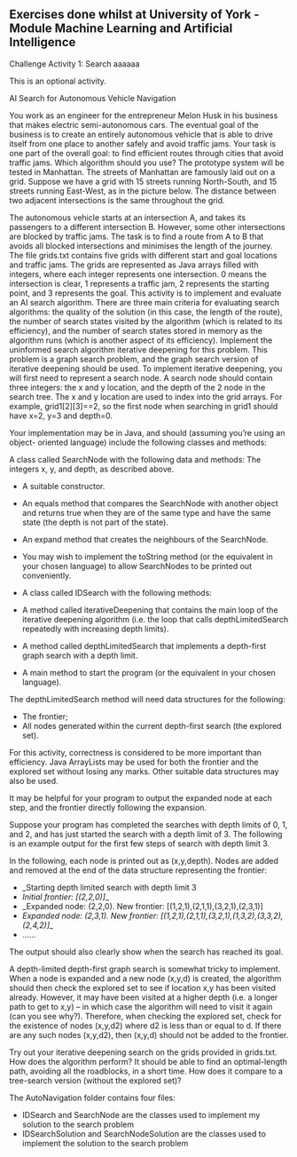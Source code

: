 

## Exercises done whilst at University of York - Module Machine Learning and Artificial Intelligence 

Challenge Activity 1: Search aaaaaa

This is an optional activity.

AI Search for Autonomous Vehicle Navigation

You work as an engineer for the entrepreneur Melon Husk in his business that makes electric semi-autonomous cars. The eventual goal of the business is to create an entirely autonomous vehicle that is able to drive itself from one place to another safely and avoid traffic jams. Your task is one part of the overall goal: to find efficient routes through cities that avoid traffic jams. Which algorithm should you use?
The prototype system will be tested in Manhattan. The streets of Manhattan are famously laid out on a grid. Suppose we have a grid with 15 streets running North-South, and 15 streets running East-West, as in the picture below. The distance between two adjacent intersections is the same throughout the grid.

The autonomous vehicle starts at an intersection A, and takes its passengers to a different intersection B. However, some other intersections are blocked by traffic jams. The task is to find a route from A to B that avoids all blocked intersections and minimises the length of the journey.
The file grids.txt contains five grids with different start and goal locations and traffic jams. The grids are represented as Java arrays filled with integers, where each integer represents one intersection. 0 means the intersection is clear, 1 represents a traffic jam, 2 represents the starting point, and 3 represents the goal.
This activity is to implement and evaluate an AI search algorithm. There are three main criteria for evaluating search algorithms: the quality of the solution (in this case, the length of the route), the number of search states visited by the algorithm (which is related to its efficiency), and the number of search states stored in memory as the algorithm runs (which is another aspect of its efficiency).
Implement the uninformed search algorithm iterative deepening for this problem. This problem is a graph search problem, and the graph search version of iterative deepening should be used.
To implement iterative deepening, you will first need to represent a search node. A search node should contain three integers: the x and y location, and the depth of the
2 node in the search tree. The x and y location are used to index into the grid arrays. For example, grid1[2][3]==2, so the first node when searching in grid1 should have x=2, y=3 and depth=0.

Your implementation may be in Java, and should (assuming you’re using an object- oriented language) include the following classes and methods:

A class called SearchNode with the following data and methods:
The integers x, y, and depth, as described above.
- A suitable constructor.
- An equals method that compares the SearchNode with another object and returns true when they are of the same type and have the same state (the depth is not part of the state).
- An expand method that creates the neighbours of the SearchNode.
- You may wish to implement the toString method (or the equivalent in your chosen language) to allow SearchNodes to be printed out conveniently.

- A class called IDSearch with the following methods:
- A method called iterativeDeepening that contains the main loop of the iterative deepening algorithm (i.e. the loop that calls depthLimitedSearch repeatedly with increasing depth limits).
- A method called depthLimitedSearch that implements a depth-first graph search with a depth limit.
- A main method to start the program (or the equivalent in your chosen language).

The depthLimitedSearch method will need data structures for the following:
- The frontier;
- All nodes generated within the current depth-first search (the explored set).

For this activity, correctness is considered to be more important than efficiency. Java ArrayLists may be used for both the frontier and the explored set without losing any marks. Other suitable data structures may also be used.

It may be helpful for your program to output the expanded node at each step, and the frontier directly following the expansion.

Suppose your program has completed the searches with depth limits of 0, 1, and 2, and has just started the search with a depth limit of 3. The following is an example output for the first few steps of search with depth limit 3.

In the following, each node is printed out as (x,y,depth). Nodes are added and removed at the end of the data structure representing the frontier:

- _Starting depth limited search with depth limit 3
- _Initial frontier: [(2,2,0)]__
- _Expanded node: (2,2,0). New frontier: [(1,2,1),(2,1,1),(3,2,1),(2,3,1)]
- _Expanded node: (2,3,1). New frontier: [(1,2,1),(2,1,1),(3,2,1),(1,3,2),(3,3,2),(2,4,2)]__
- ......

The output should also clearly show when the search has reached its goal.

A depth-limited depth-first graph search is somewhat tricky to implement. When a node is expanded and a new node (x,y,d) is created, the algorithm should then check the explored set to see if location x,y has been visited already. However, it may have been visited at a higher depth (i.e. a longer path to get to x,y) – in which case the algorithm will need to visit it again (can you see why?). Therefore, when checking the explored set, check for the existence of nodes (x,y,d2) where d2 is less than or equal to d. If there are any such nodes (x,y,d2), then (x,y,d) should not be added to the frontier.

Try out your iterative deepening search on the grids provided in grids.txt. How does the algorithm perform? It should be able to find an optimal-length path, avoiding all the roadblocks, in a short time. How does it compare to a tree-search version (without the explored set)?

The AutoNavigation folder contains four files:

- IDSearch and SearchNode are the classes used to implement my solution to the search problem
- IDSearchSolution and SearchNodeSolution are the classes used to implement the solution to the search problem